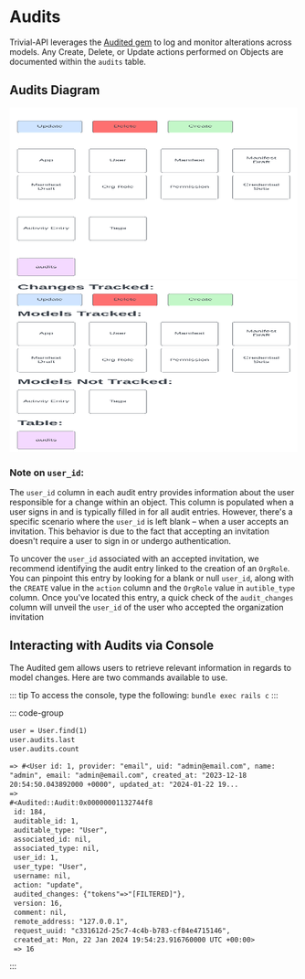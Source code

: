 <script setup>
import { useData } from 'vitepress'
const { isDark } = useData()
</script>

# Audits 

Trivial-API leverages the [Audited gem](https://github.com/collectiveidea/audited) to log and monitor alterations across models. Any Create, Delete, or Update actions performed on Objects are documented within the `audits` table.

## Audits Diagram

<div>
  <img v-if="isDark" height = "300px" width = "600" src = "../assets/Audit_Diagram_Dark.svg"/>
  <img v-else height = "300px" width = "600" src = "../assets/Audit_Diagram_Light.svg" />
</div>

### Note on `user_id`:

The `user_id` column in each audit entry provides information about the user responsible for a change within an object. This column is populated when a user signs in and is typically filled in for all audit entries. However, there's a specific scenario where the `user_id` is left blank – when a user accepts an invitation. This behavior is due to the fact that accepting an invitation doesn't require a user to sign in or undergo authentication. 

To uncover the `user_id` associated with an accepted invitation, we recommend identifying the audit entry linked to the creation of an `OrgRole`. You can pinpoint this entry by looking for a blank or null `user_id`, along with the `CREATE` value in the `action` column and the `OrgRole` value in `autible_type` column. Once you've located this entry, a quick check of the `audit_changes` column will unveil the `user_id` of the user who accepted the organization invitation


## Interacting with Audits via Console

The Audited gem allows users to retrieve relevant information in regards to model changes. Here are two commands available to use.

::: tip
To access the console, type the following: `bundle exec rails c`
:::

::: code-group
``` [Command]
user = User.find(1)
user.audits.last
user.audits.count
```

``` [Response]
=> #<User id: 1, provider: "email", uid: "admin@email.com", name: "admin", email: "admin@email.com", created_at: "2023-12-18 20:54:50.043892000 +0000", updated_at: "2024-01-22 19...
=>                                                                                     
#<Audited::Audit:0x00000001132744f8                                                    
 id: 184,                                                                              
 auditable_id: 1,                                                                      
 auditable_type: "User",                                                               
 associated_id: nil,                                                                   
 associated_type: nil,                                                                 
 user_id: 1,                                                                           
 user_type: "User",                                                                    
 username: nil,                                                                        
 action: "update",                                                                     
 audited_changes: {"tokens"=>"[FILTERED]"},                                            
 version: 16,                                                                          
 comment: nil,
 remote_address: "127.0.0.1",
 request_uuid: "c331612d-25c7-4c4b-b783-cf84e4715146",
 created_at: Mon, 22 Jan 2024 19:54:23.916760000 UTC +00:00>
 => 16
```
:::
